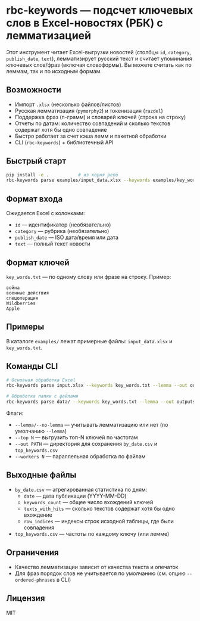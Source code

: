 
# rbc-keywords — подсчет ключевых слов в Excel-новостях (РБК) с лемматизацией

Этот инструмент читает Excel-выгрузки новостей (столбцы `id`, `category`, `publish_date`, `text`), лемматизирует русский текст
и считает упоминания ключевых слов/фраз (включая словоформы). Вы можете считать как по леммам, так и по исходным формам.

## Возможности
- Импорт `.xlsx` (несколько файлов/листов)
- Русская лемматизация (`pymorphy2`) и токенизация (`razdel`)
- Поддержка фраз (n-грамм) и словарей ключей (строка на строку)
- Отчеты по датам: количество совпадений и сколько текстов содержат хотя бы одно совпадение
- Быстро работает за счет кэша лемм и пакетной обработки
- CLI (`rbc-keywords`) + библиотечный API

## Быстрый старт
```bash
pip install -e .           # из корня репо
rbc-keywords parse examples/input_data.xlsx --keywords examples/key_words.txt --out outputs/
```

## Формат входа
Ожидается Excel с колонками:
- `id` — идентификатор (необязательно)
- `category` — рубрика (необязательно)
- `publish_date` — ISO дата/время или дата
- `text` — полный текст новости

## Формат ключей
`key_words.txt` — по одному слову или фразе на строку. Пример:
```
война
военные действия
спецоперация
Wildberries
Apple
```

## Примеры
В каталоге `examples/` лежат примерные файлы: `input_data.xlsx` и `key_words.txt`.

## Команды CLI
```bash
# Основная обработка Excel
rbc-keywords parse input.xlsx --keywords key_words.txt --lemma --out outputs/

# Обработка папки с файлами
rbc-keywords parse data/ --keywords key_words.txt --lemma --out outputs/ --workers 4
```
Флаги:
- `--lemma/--no-lemma` — учитывать лемматизацию или нет (по умолчанию `--lemma`)
- `--top N` — выгрузить топ-N ключей по частотам
- `--out PATH` — директория для сохранения `by_date.csv` и `top_keywords.csv`
- `--workers N` — параллельная обработка по файлам

## Выходные файлы
- `by_date.csv` — агрегированная статистика по дням:
  - `date` — дата публикации (YYYY-MM-DD)
  - `keywords_count` — общее число вхождений ключей
  - `texts_with_hits` — сколько текстов содержат хотя бы одно вхождение
  - `row_indices` — индексы строк исходной таблицы, где были совпадения
- `top_keywords.csv` — частоты по каждому ключу (или лемме)

## Ограничения
- Качество лемматизации зависит от качества текста и опечаток
- Для фраз порядок слов не учитывается по умолчанию (см. опцию `--ordered-phrases` в CLI)

## Лицензия
MIT

